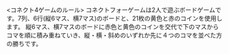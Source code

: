 <コネクト4ゲームのルール>
コネクトフォーゲームは2人で遊ぶボードゲームです。7列、6行(縦6マス、横7マス)のボードと、21枚の黄色と赤のコインを使用します。
縦6マス、横7マスのボードに赤色と黄色のコインを交代で下のマスからコマを順に積み重ねていき、縦・横・斜めのいずれか先に４つのコマを並べた方の勝ちです。


